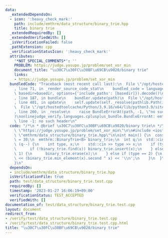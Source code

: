 ```yaml
---
data:
  _extendedDependsOn:
  - icon: ':heavy_check_mark:'
    path: include/emthrm/data_structure/binary_trie.hpp
    title: binary trie
  _extendedRequiredBy: []
  _extendedVerifiedWith: []
  _isVerificationFailed: false
  _pathExtension: cpp
  _verificationStatusIcon: ':heavy_check_mark:'
  attributes:
    '*NOT_SPECIAL_COMMENTS*': ''
    PROBLEM: https://judge.yosupo.jp/problem/set_xor_min
    document_title: "\u30C7\u30FC\u30BF\u69CB\u9020/binary trie"
    links:
    - https://judge.yosupo.jp/problem/set_xor_min
  bundledCode: "Traceback (most recent call last):\n  File \"/opt/hostedtoolcache/Python/3.9.16/x64/lib/python3.9/site-packages/onlinejudge_verify/documentation/build.py\"\
    , line 71, in _render_source_code_stat\n    bundled_code = language.bundle(stat.path,\
    \ basedir=basedir, options={'include_paths': [basedir]}).decode()\n  File \"/opt/hostedtoolcache/Python/3.9.16/x64/lib/python3.9/site-packages/onlinejudge_verify/languages/cplusplus.py\"\
    , line 187, in bundle\n    bundler.update(path)\n  File \"/opt/hostedtoolcache/Python/3.9.16/x64/lib/python3.9/site-packages/onlinejudge_verify/languages/cplusplus_bundle.py\"\
    , line 401, in update\n    self.update(self._resolve(pathlib.Path(included), included_from=path))\n\
    \  File \"/opt/hostedtoolcache/Python/3.9.16/x64/lib/python3.9/site-packages/onlinejudge_verify/languages/cplusplus_bundle.py\"\
    , line 260, in _resolve\n    raise BundleErrorAt(path, -1, \"no such header\"\
    )\nonlinejudge_verify.languages.cplusplus_bundle.BundleErrorAt: emthrm/data_structure/binary_trie.hpp:\
    \ line -1: no such header\n"
  code: "/*\n * @brief \u30C7\u30FC\u30BF\u69CB\u9020/binary trie\n */\n#define PROBLEM\
    \ \"https://judge.yosupo.jp/problem/set_xor_min\"\n\n#include <iostream>\n\n#include\
    \ \"emthrm/data_structure/binary_trie.hpp\"\n\nint main() {\n  constexpr int B\
    \ = 30;\n  emthrm::BinaryTrie<B> binary_trie;\n  int q;\n  std::cin >> q;\n  while\
    \ (q--) {\n    int type, x;\n    std::cin >> type >> x;\n    if (type == 0) {\n\
    \      if (!binary_trie.find(x)) binary_trie.insert(x);\n    } else if (type ==\
    \ 1) {\n      binary_trie.erase(x);\n    } else if (type == 2) {\n      std::cout\
    \ << (binary_trie.min_element(x).second ^ x) << '\\n';\n    }\n  }\n  return 0;\n\
    }\n"
  dependsOn:
  - include/emthrm/data_structure/binary_trie.hpp
  isVerificationFile: true
  path: test/data_structure/binary_trie.test.cpp
  requiredBy: []
  timestamp: '2023-01-27 16:06:19+09:00'
  verificationStatus: TEST_ACCEPTED
  verifiedWith: []
documentation_of: test/data_structure/binary_trie.test.cpp
layout: document
redirect_from:
- /verify/test/data_structure/binary_trie.test.cpp
- /verify/test/data_structure/binary_trie.test.cpp.html
title: "\u30C7\u30FC\u30BF\u69CB\u9020/binary trie"
---
```

